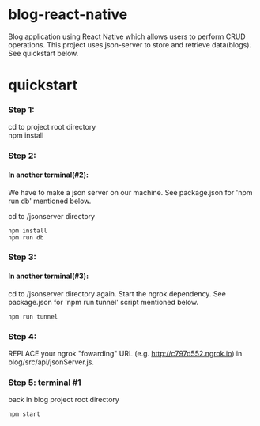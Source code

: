 # blog-react-native
Blog application using React Native which allows users to perform CRUD operations. This project uses json-server to store and retrieve data(blogs). See quickstart below.
# quickstart
### Step 1:
cd to project root directory
<br>
npm install

### Step 2:
#### In another terminal(#2):
We have to make a json server on our machine. See package.json for 'npm run db' mentioned below.

cd to /jsonserver directory

```
npm install
npm run db
```

### Step 3:
#### In another terminal(#3):
cd to /jsonserver directory again. Start the ngrok dependency. See package.json for 'npm run tunnel' script  mentioned below.
```
npm run tunnel
```
### Step 4:
REPLACE your ngrok "fowarding" URL (e.g. http://c797d552.ngrok.io) in blog/src/api/jsonServer.js.

### Step 5: terminal #1
back in blog project root directory
```
npm start
```
